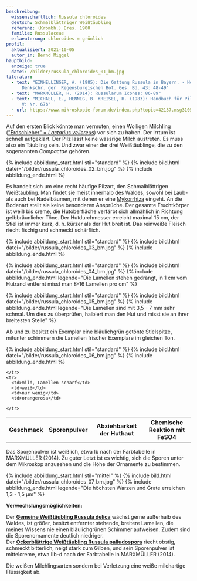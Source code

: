 ```yaml
---
beschreibung:
  wissenschaftlich: Russula chloroides
  deutsch: Schmalblättriger Weißtäubling
  referenz: (Krombh.) Bres. 1900
  familie: Russulaceae
  erlaeuterung: chloroides = grünlich
profil:
  aktualisiert: 2021-10-05
  autor_in: Bernd Miggel
hauptbild:
  anzeige: true
  datei: /bilder/russula_chloroides_01_bm.jpg
literatur:
  - text: "EINHELLINGER, A. (1985): Die Gattung Russula in Bayern. - Hoppea,
      Denkschr. der  Regensburgischen Bot. Ges. Bd. 43: 48-49"
  - text: "MARXMÜLLER, H. (2014): Russularum Icones: 86-89"
  - text: "MICHAEL, E., HENNIG, B. KREISEL, H. (1983): Handbuch für Pilzfreunde Band
      V: Nr. 67b"
  - url: https://www.mikroskopie-forum.de/index.php?topic=42137.msg310598#msg310598
---
```

Auf den ersten Blick könnte man vermuten, einen Wolligen Milchling (["Erdschieber" = *Lactarius vellereus*](/pilze/lactarius-vellereus-wolliger-milchling-erdschieber)) vor sich zu haben. Der Irrtum ist schnell aufgeklärt. Der Pilz lässt keine wässrige Milch austreten. Es muss also ein Täubling sein. Und zwar einer der drei Weißtäublinge, die zu den sogenannten *Compactae* gehören.

{% include abbildung_start.html stil="standard" %}
{% include bild.html datei="/bilder/russula_chloroides_02_bm.jpg" %}
{% include abbildung_ende.html %}

Es handelt sich um eine recht häufige Pilzart, den Schmalblättrigen Weißtäubling. Man findet sie meist innerhalb des Waldes, sowohl bei Laub- als auch bei Nadelbäumen, mit denen er eine [Mykorrhiza](Mykorrhiza "Glossar") eingeht. An die Bodenart stellt sie keine besonderen Ansprüche. Der gesamte Fruchtkörper ist weiß bis creme, die Hutoberfläche verfärbt sich allmählich in Richtung gelbbräunlicher Töne. Der Hutdurchmesser erreicht maximal 15 cm, der Stiel ist immer kurz, d. h. kürzer als der Hut breit ist. Das reinweiße Fleisch riecht fischig und schmeckt schärflich.

{% include abbildung_start.html stil="standard" %}
{% include bild.html datei="/bilder/russula_chloroides_03_bm.jpg" %}
{% include abbildung_ende.html %}

{% include abbildung_start.html stil="standard" %}
{% include bild.html datei="/bilder/russula_chloroides_04_bm.jpg" %}
{% include abbildung_ende.html legende="Die Lamellen stehen gedrängt, in 1 cm vom Hutrand entfernt misst man 8-16 Lamellen pro cm" %}

{% include abbildung_start.html stil="standard" %}
{% include bild.html datei="/bilder/russula_chloroides_05_bm.jpg" %}
{% include abbildung_ende.html legende="Die Lamellen sind mit 3,5 - 7 mm sehr schmal. Um dies zu überprüfen, halbiert man den Hut und misst sie an ihrer breitesten Stelle" %}

Ab und zu besitzt ein Exemplar eine bläulichgrün getönte Stielspitze, mitunter schimmern die Lamellen frischer Exemplare im gleichen Ton.

{% include abbildung_start.html stil="standard" %}
{% include bild.html datei="/bilder/russula_chloroides_06_bm.jpg" %}
{% include abbildung_ende.html %}

<div class="table-responsive">
  <table class="table taeubling">
    <tr>
      <th rowspan="2">Geschmack</th>
      <th rowspan="2">Sporenpulver</th>
      <th rowspan="2">Abziehbarkeit der Huthaut</th>
      <th colspan="3" class="text-center">Chemische Reaktion mit FeSO4</th>
    </tr>
    <tr>
      
      
    </tr>
    <tr>
      <td>mild, Lamellen scharf</td>
      <td>weiß</td>
      <td>nur wenig</td>
      <td>orangerosa</td>
       
    </tr>
  </table>
</div>

Das Sporenpulver ist weißlich, etwa Ib nach der Farbtabelle in MARXMÜLLER (2014). Zu guter Letzt ist es wichtig, sich die Sporen unter dem Mikroskop anzusehen und die Höhe der Ornamente zu bestimmen.

{% include abbildung_start.html stil="mittel" %}
{% include bild.html datei="/bilder/russula_chloroides_07_bm.jpg" %}
{% include abbildung_ende.html legende="Die höchsten Warzen und Grate erreichen 1,3 - 1,5 µm" %}

**Verwechslungsmöglichkeiten:**

Der **[Gemeine Weißtäubling Russula delica](/pilze/russula-delica-gemeiner-weißtäubling)** wächst gerne außerhalb des Waldes, ist größer, besitzt entfernter stehende, breitere Lamellen, die meines Wissens nie einen bläulichgrünen Schimmer aufweisen. Zudem sind die Sporenornamente deutlich niedriger.\
Der **[Ockerblättrige Weißtäubling Russula palludospora](/pilze/russula-pallidospora-ockerblättriger-weißtäubling)** riecht obstig, schmeckt bitterlich, neigt stark zum Gilben, und sein Sporenpulver ist mittelcreme, etwa IIb-d nach der Farbtabelle in MARXMÜLLER (2014).

Die weißen Milchlingsarten sondern bei Verletzung eine weiße milchartige Flüssigkeit ab.